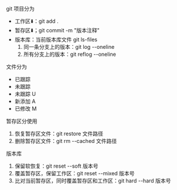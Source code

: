 git 项目分为
- 工作区⬇️：git add .
- 暂存区⬇️；git commit -m "版本注释"
- 版本库：当前版本库文件 git ls-files
  1. 同一条分支上的版本：git log --oneline
  2. 所有分支上的版本：git reflog --oneline

文件分为
- 已跟踪
- 未跟踪
 - 未跟踪 U
 - 新添加 A
 - 已修改 M

暂存区分使用
1. 恢复暂存区文件：git restore 文件路径
2. 删除暂存区文件：git rm --cached 文件路径

版本库
1. 保留软恢复：git reset --soft 版本号
2. 覆盖暂存区，保留工作区：git reset --mixed 版本号
3. 比对当前暂存区，同时覆盖暂存区和工作区：git hard --hard 版本号